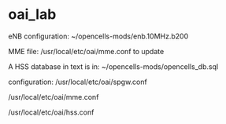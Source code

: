# oai_lab
eNB configuration: ~/opencells-mods/enb.10MHz.b200

MME file: /usr/local/etc/oai/mme.conf to update

A HSS database in text is in: ~/opencells-mods/opencells_db.sql

configuration:
/usr/local/etc/oai/spgw.conf

/usr/local/etc/oai/mme.conf

/usr/local/etc/oai/hss.conf


